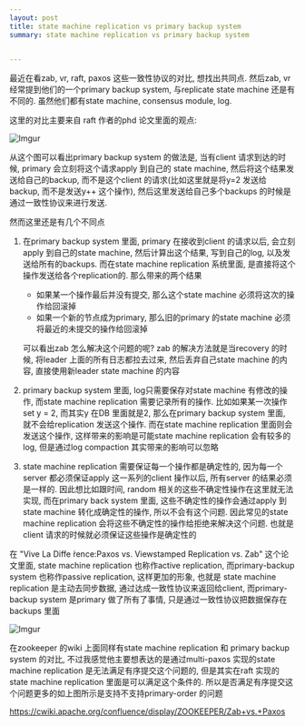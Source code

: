 ```yaml
---
layout: post
title: state machine replication vs primary backup system
summary: state machine replication vs primary backup system
 

---
```


最近在看zab, vr, raft, paxos 这些一致性协议的对比, 想找出共同点. 然后zab, vr 经常提到他们的一个primary backup system, 与replicate state machine 还是有不同的. 虽然他们都有state machine, consensus  module, log.

这里的对比主要来自 raft 作者的phd 论文里面的观点:

![Imgur](https://i.imgur.com/u3fWIjm.jpg)

从这个图可以看出primary backup system 的做法是, 当有client 请求到达的时候, primary 会立刻将这个请求apply 到自己的 state machine, 然后将这个结果发送给自己的backup, 而不是这个client 的请求(比如这里就是将y=2 发送给backup, 而不是发送y++ 这个操作), 然后这里发送给自己多个backups 的时候是通过一致性协议来进行发送.

然而这里还是有几个不同点

1. 在primary backup system 里面,  primary 在接收到client 的请求以后, 会立刻apply 到自己的state machine, 然后计算出这个结果, 写到自己的log, 以及发送给所有的backups. 而在state machine replication 系统里面, 是直接将这个操作发送给各个replication的. 那么带来的两个结果

   * 如果某一个操作最后并没有提交, 那么这个state machine 必须将这次的操作给回滚掉
   * 如果一个新的节点成为primary, 那么旧的primary 的state machine 必须将最近的未提交的操作给回滚掉

   可以看出zab 怎么解决这个问题的呢? zab 的解决方法就是当recovery 的时候, 将leader 上面的所有日志都拉去过来, 然后丢弃自己state machine 的内容, 直接使用新leader state machine 的内容

2. primary backup system 里面, log只需要保存对state machine 有修改的操作, 而state machine replication 需要记录所有的操作. 比如如果某一次操作set y = 2, 而其实y 在DB 里面就是2, 那么在primary backup system 里面, 就不会给replication 发送这个操作. 而在state machine replication 里面则会发送这个操作, 这样带来的影响是可能state machine replication 会有较多的log, 但是通过log compaction 其实带来的影响可以忽略

3. state machine replication 需要保证每一个操作都是确定性的, 因为每一个server 都必须保证apply 这一系列的client 操作以后, 所有server 的结果必须是一样的. 因此想比如跟时间, random 相关的这些不确定性操作在这里就无法实现, 而在primary back system 里面, 这些不确定性的操作会通过apply 到 state machine 转化成确定性的操作, 所以不会有这个问题. 因此常见的state machine replication 会将这些不确定性的操作给拒绝来解决这个问题. 也就是client 请求的时候就必须保证这些操作是确定性的




在 "Vive La Diffe ́rence:Paxos vs. Viewstamped Replication vs. Zab" 这个论文里面, state machine replication 也称作active replication, 而primary-backup system 也称作passive replication, 这样更加的形象, 也就是 state machine replication 是主动去同步数据, 通过达成一致性协议来返回给client, 而primary-backup system 是primary 做了所有了事情, 只是通过一致性协议把数据保存在backups 里面

![Imgur](https://i.imgur.com/bbWksIz.jpg)





在zookeeper 的wiki 上面同样有state machine replication 和 primary backup system 的对比, 不过我感觉他主要想表达的是通过multi-paxos 实现的state machine replication 是无法满足有序提交这个问题的, 但是其实在raft 实现的state machine replication 里面是可以满足这个条件的. 所以是否满足有序提交这个问题更多的如上图所示是支持不支持primary-order 的问题

https://cwiki.apache.org/confluence/display/ZOOKEEPER/Zab+vs.+Paxos
